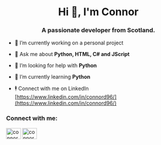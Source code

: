 <h1 align="center">Hi 👋, I'm Connor</h1>
<h3 align="center">A passionate developer from Scotland.</h3>

- 🔭 I’m currently working on a personal project

- 💬 Ask me about **Python, HTML, C# and JScript**

- 🤝 I’m looking for help with **Python**

- 🌱 I’m currently learning **Python**

- :business_suit_levitating: Connect with me on LinkedIn [https://www.linkedin.com/in/connord96/](https://www.linkedin.com/in/connord96/)

<h3 align="left">Connect with me:</h3>
<p align="left">
<a href="https://twitter.com/connordillon96" target="blank"><img align="center" src="https://cdn.jsdelivr.net/npm/simple-icons@3.0.1/icons/twitter.svg" alt="connordillon96" height="30" width="40" /></a>
<a href="https://linkedin.com/in/connord96" target="blank"><img align="center" src="https://cdn.jsdelivr.net/npm/simple-icons@3.0.1/icons/linkedin.svg" alt="connord96" height="30" width="40" /></a>
</p>
